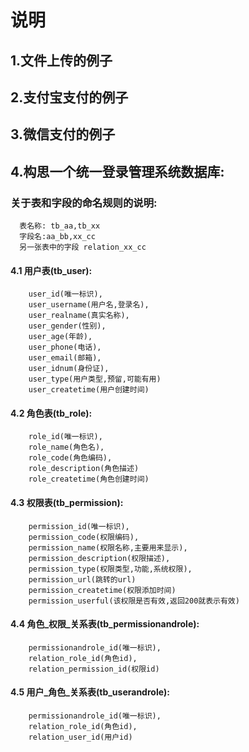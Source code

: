 说明
=
1.文件上传的例子
-
2.支付宝支付的例子
-
3.微信支付的例子
-
4.构思一个统一登录管理系统数据库:
-
### 关于表和字段的命名规则的说明:
      表名称: tb_aa,tb_xx
      字段名:aa_bb,xx_cc
      另一张表中的字段 relation_xx_cc
####    4.1  用户表(tb_user):

        user_id(唯一标识),
        user_username(用户名,登录名),
        user_realname(真实名称),
        user_gender(性别),
        user_age(年龄),
        user_phone(电话),
        user_email(邮箱),
        user_idnum(身份证),
        user_type(用户类型,预留,可能有用)
        user_createtime(用户创建时间)
####    4.2  角色表(tb_role):

        role_id(唯一标识),
        role_name(角色名),
        role_code(角色编码),
        role_description(角色描述)
        role_createtime(角色创建时间)
####    4.3  权限表(tb_permission):

        permission_id(唯一标识),
        permission_code(权限编码),
        permission_name(权限名称,主要用来显示),
        permission_description(权限描述),
        permission_type(权限类型,功能,系统权限),
        permission_url(跳转的url)
        permission_createtime(权限添加时间)
        permission_userful(该权限是否有效,返回200就表示有效)
####    4.4  角色_权限_关系表(tb_permissionandrole):

        permissionandrole_id(唯一标识),
        relation_role_id(角色id),
        relation_permission_id(权限id)
####    4.5  用户_角色_关系表(tb_userandrole):

        permissionandrole_id(唯一标识),
        relation_role_id(角色id),
        relation_user_id(用户id)
        
        
